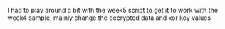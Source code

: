 I had to play around a bit with the week5 script to get it to work with the week4 sample; mainly change the decrypted data and xor key values
